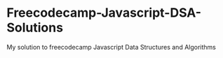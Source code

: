 # Freecodecamp-Javascript-DSA-Solutions
 My solution to freecodecamp Javascript Data Structures and Algorithms 

